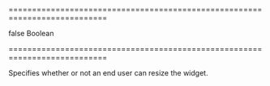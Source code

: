 ===========================================================================
<!--default-->false<!--/default-->
<!--type-->Boolean<!--/type-->
===========================================================================

<!--shortDescription-->
Specifies whether or not an end user can resize the widget.
<!--/shortDescription-->

<!--fullDescription-->

<!--/fullDescription-->